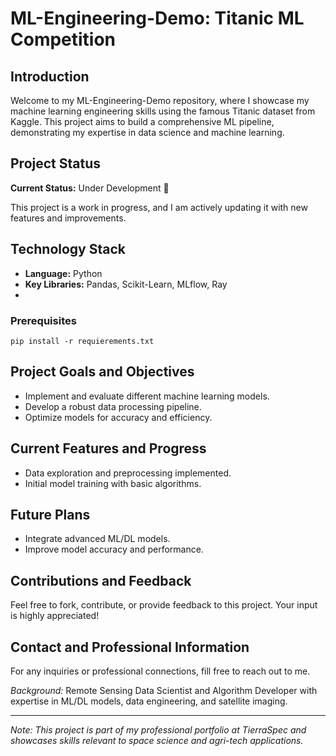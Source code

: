# ML-Engineering-Demo: Titanic ML Competition

## Introduction
Welcome to my ML-Engineering-Demo repository, where I showcase my machine learning engineering skills using the famous Titanic dataset from Kaggle. This project aims to build a comprehensive ML pipeline, demonstrating my expertise in data science and machine learning.

## Project Status
**Current Status:** Under Development 🚧

This project is a work in progress, and I am actively updating it with new features and improvements.

## Technology Stack
- **Language:** Python
- **Key Libraries:** Pandas, Scikit-Learn, MLflow, Ray
- 
### Prerequisites
`pip install -r requierements.txt`

## Project Goals and Objectives
- Implement and evaluate different machine learning models.
- Develop a robust data processing pipeline.
- Optimize models for accuracy and efficiency.

## Current Features and Progress
- Data exploration and preprocessing implemented.
- Initial model training with basic algorithms.

## Future Plans
- Integrate advanced ML/DL models.
- Improve model accuracy and performance.

## Contributions and Feedback
Feel free to fork, contribute, or provide feedback to this project. Your input is highly appreciated!

## Contact and Professional Information
For any inquiries or professional connections, fill free to reach out to me.

*Background:* Remote Sensing Data Scientist and Algorithm Developer with expertise in ML/DL models, data engineering, and satellite imaging.

---

*Note: This project is part of my professional portfolio at TierraSpec and showcases skills relevant to space science and agri-tech applications.*
